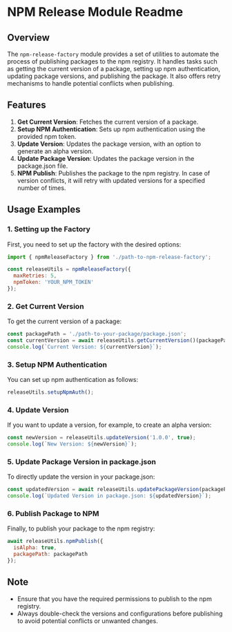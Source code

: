 # NPM Release Module Readme

## Overview

The `npm-release-factory` module provides a set of utilities to automate the process of publishing packages to the npm registry. It handles tasks such as getting the current version of a package, setting up npm authentication, updating package versions, and publishing the package. It also offers retry mechanisms to handle potential conflicts when publishing.

## Features

1. **Get Current Version**: Fetches the current version of a package.
2. **Setup NPM Authentication**: Sets up npm authentication using the provided npm token.
3. **Update Version**: Updates the package version, with an option to generate an alpha version.
4. **Update Package Version**: Updates the package version in the package.json file.
5. **NPM Publish**: Publishes the package to the npm registry. In case of version conflicts, it will retry with updated versions for a specified number of times.

## Usage Examples

### 1. Setting up the Factory

First, you need to set up the factory with the desired options:

```javascript
import { npmReleaseFactory } from './path-to-npm-release-factory';

const releaseUtils = npmReleaseFactory({
  maxRetries: 5,
  npmToken: 'YOUR_NPM_TOKEN'
});
```

### 2. Get Current Version

To get the current version of a package:

```javascript
const packagePath = './path-to-your-package/package.json';
const currentVersion = await releaseUtils.getCurrentVersion()(packagePath);
console.log(`Current Version: ${currentVersion}`);
```

### 3. Setup NPM Authentication

You can set up npm authentication as follows:

```javascript
releaseUtils.setupNpmAuth();
```

### 4. Update Version

If you want to update a version, for example, to create an alpha version:

```javascript
const newVersion = releaseUtils.updateVersion('1.0.0', true);
console.log(`New Version: ${newVersion}`);
```

### 5. Update Package Version in package.json

To directly update the version in your package.json:

```javascript
const updatedVersion = await releaseUtils.updatePackageVersion(packagePath, true);
console.log(`Updated Version in package.json: ${updatedVersion}`);
```

### 6. Publish Package to NPM

Finally, to publish your package to the npm registry:

```javascript
await releaseUtils.npmPublish({
  isAlpha: true,
  packagePath: packagePath
});
```

## Note

- Ensure that you have the required permissions to publish to the npm registry.
- Always double-check the versions and configurations before publishing to avoid potential conflicts or unwanted changes.
